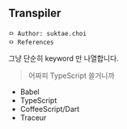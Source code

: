 ## Transpiler

```
ㅁ Author: suktae.choi
ㅁ References
```

그냥 단순히 keyword 만 나열합니다.

> 어짜피 TypeScript 쓸거니까

- Babel
- TypeScript
- CoffeeScript/Dart
- Traceur